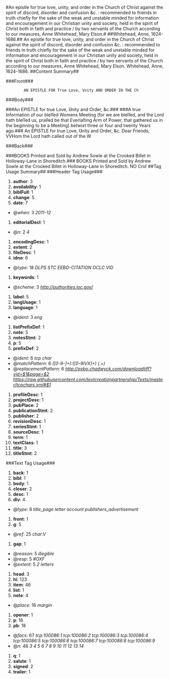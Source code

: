 #An epistle for true love, unity, and order in the Church of Christ against the spirit of discord, disorder and confusion &c. : recommended to friends in truth chiefly for the sake of the weak and unstable minded for information and encouragement in our Christian unity and society, held in the spirit of Christ both in faith and practice / by two servants of the Church according to our measures, Anne Whitehead, Mary Elson.#
##Whitehead, Anne, 1624-1686.##
An epistle for true love, unity, and order in the Church of Christ against the spirit of discord, disorder and confusion &c. : recommended to friends in truth chiefly for the sake of the weak and unstable minded for information and encouragement in our Christian unity and society, held in the spirit of Christ both in faith and practice / by two servants of the Church according to our measures, Anne Whitehead, Mary Elson.
Whitehead, Anne, 1624-1686.
##Content Summary##

      
###Front###

         
            
            
            AN EPISTLE FOR True Love, Vnity AND ORDER IN THE Ch
      
###Body###

###An EPISTLE for true Love, Ʋnity and Order, &c.###
###A true Information of our bleſſed Womens Meeting (for we are bleſſed, and the Lord hath bleſſed us, praiſed be that Ever­laſting Arm of Power, that gathered us in the beginning to be a Meeting) betwixt three or four and twenty Years ago.###
An EPISTLE for true Love, Ʋnity and Order, &c. Dear Friends; VVHom the Lord hath called out of the W
      
###Back###

###BOOKS Printed and Sold by Andrew Sowle at the Crooked Billet in Holloway-Lane in Shoreditch.###
BOOKS Printed and Sold by Andrew Sowle at the Crooked Billet in Holloway-Lane in Shoreditch. NO Croſ
   ##Tag Usage Summary##
###Header Tag Usage###
1.  __author__: 3
1.  __availability__: 1
1.  __biblFull__: 1
1.  __change__: 5
1.  __date__: 7
  * @_when_: 3 _2011-12_
1.  __editorialDecl__: 1
  * @_n_: 2 _4_
1.  __encodingDesc__: 1
1.  __extent__: 2
1.  __fileDesc__: 1
1.  __idno__: 6
  * @_type_: 18 _DLPS STC EEBO-CITATION OCLC VID_
1.  __keywords__: 1
  * @_scheme_: 3 _http://authorities.loc.gov/_
1.  __label__: 5
1.  __langUsage__: 1
1.  __language__: 1
  * @_ident_: 3 _eng_
1.  __listPrefixDef__: 1
1.  __note__: 5
1.  __notesStmt__: 2
1.  __p__: 5
1.  __prefixDef__: 2
  * @_ident_: 6 _tcp char_
  * @_matchPattern_: 6 _([0-9\-]+):([0-9IVX]+) (.+)_
  * @_replacementPattern_: 6 _http://eebo.chadwyck.com/downloadtiff?vid=$1&page=$2 https://raw.githubusercontent.com/textcreationpartnership/Texts/master/tcpchars.xml#$1_
1.  __profileDesc__: 1
1.  __projectDesc__: 1
1.  __pubPlace__: 2
1.  __publicationStmt__: 2
1.  __publisher__: 2
1.  __revisionDesc__: 1
1.  __seriesStmt__: 1
1.  __sourceDesc__: 1
1.  __term__: 1
1.  __textClass__: 1
1.  __title__: 3
1.  __titleStmt__: 2


###Text Tag Usage###
1.  __back__: 1
1.  __bibl__: 1
1.  __body__: 1
1.  __closer__: 2
1.  __desc__: 1
1.  __div__: 4
  * @_type_: 8 _title_page letter account publishers_advertisement_
1.  __front__: 1
1.  __g__: 5
  * @_ref_: 25 _char:V_
1.  __gap__: 1
  * @_reason_: 5 _illegible_
  * @_resp_: 5 _#OXF_
  * @_extent_: 5 _2 letters_
1.  __head__: 3
1.  __hi__: 123
1.  __item__: 46
1.  __list__: 1
1.  __note__: 4
  * @_place_: 16 _margin_
1.  __opener__: 1
1.  __p__: 16
1.  __pb__: 18
  * @_facs_: 67 _tcp:100086:1 tcp:100086:2 tcp:100086:3 tcp:100086:4 tcp:100086:5 tcp:100086:6 tcp:100086:7 tcp:100086:8 tcp:100086:9_
  * @_n_: 48 _3 4 5 6 7 8 9 10 11 12 13 14_
1.  __q__: 1
1.  __salute__: 1
1.  __signed__: 2
1.  __trailer__: 1

